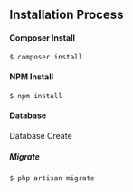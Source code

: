  
## Installation Process 


#### Composer Install

`$ composer install `


#### NPM Install

`$ npm install `

#### Database 

Database Create 
##### Migrate 

`$ php artisan migrate `

